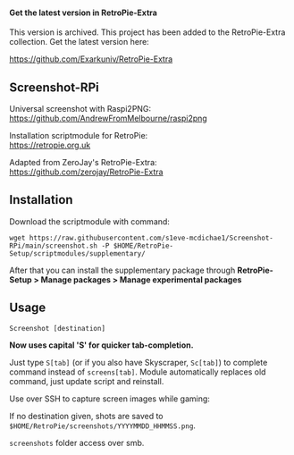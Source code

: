 #### Get the latest version in RetroPie-Extra
This version is archived. This project has been added to the RetroPie-Extra collection. Get the latest version here:

https://github.com/Exarkuniv/RetroPie-Extra

## Screenshot-RPi
Universal screenshot with Raspi2PNG:\
https://github.com/AndrewFromMelbourne/raspi2png

Installation scriptmodule for RetroPie:\
https://retropie.org.uk

Adapted from ZeroJay's RetroPie-Extra:\
https://github.com/zerojay/RetroPie-Extra

## Installation
Download the scriptmodule with command:

    wget https://raw.githubusercontent.com/s1eve-mcdichae1/Screenshot-RPi/main/screenshot.sh -P $HOME/RetroPie-Setup/scriptmodules/supplementary/

After that you can install the supplementary package through **RetroPie-Setup > Manage packages > Manage experimental packages**

## Usage
    Screenshot [destination]

**Now uses capital 'S' for quicker tab-completion.**

Just type `S[tab]` (or if you also have Skyscraper, `Sc[tab]`) to complete command instead of `screens[tab]`. Module automatically replaces old command, just update script and reinstall.

Use over SSH to capture screen images while gaming:

If no destination given, shots are saved to `$HOME/RetroPie/screenshots/YYYYMMDD_HHMMSS.png`.

`screenshots` folder access over smb.
